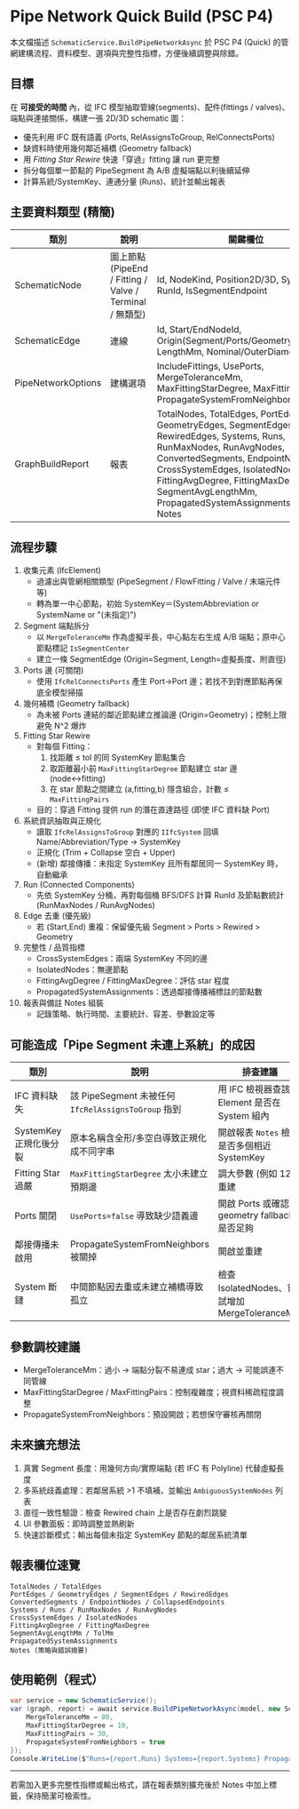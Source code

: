 # Pipe Network Quick Build (PSC P4)

本文檔描述 `SchematicService.BuildPipeNetworkAsync` 於 PSC P4 (Quick) 的管網建構流程、資料模型、選項與完整性指標，方便後續調整與除錯。

## 目標
在 **可接受的時間** 內，從 IFC 模型抽取管線(segments)、配件(fittings / valves)、端點與連接關係，構建一張 2D/3D schematic 圖：
- 優先利用 IFC 既有語義 (Ports, RelAssignsToGroup, RelConnectsPorts)
- 缺資料時使用幾何鄰近補橋 (Geometry fallback)
- 用 *Fitting Star Rewire* 快速「穿過」fitting 讓 run 更完整
- 拆分每個單一節點的 PipeSegment 為 A/B 虛擬端點以利後續延伸
- 計算系統/SystemKey、連通分量 (Runs)、統計並輸出報表

## 主要資料類型 (精簡)
| 類別 | 說明 | 關鍵欄位 |
|------|------|----------|
| SchematicNode | 圖上節點 (PipeEnd / Fitting / Valve / Terminal / 無類型) | Id, NodeKind, Position2D/3D, SystemKey, RunId, IsSegmentEndpoint |
| SchematicEdge | 連線 | Id, Start/EndNodeId, Origin(Segment/Ports/Geometry/Rewired), LengthMm, Nominal/OuterDiameter |
| PipeNetworkOptions | 建構選項 | IncludeFittings, UsePorts, MergeToleranceMm, MaxFittingStarDegree, MaxFittingPairs, PropagateSystemFromNeighbors |
| GraphBuildReport | 報表 | TotalNodes, TotalEdges, PortEdges, GeometryEdges, SegmentEdges, RewiredEdges, Systems, Runs, RunMaxNodes, RunAvgNodes, ConvertedSegments, EndpointNodes, CrossSystemEdges, IsolatedNodes, FittingAvgDegree, FittingMaxDegree, SegmentAvgLengthMm, PropagatedSystemAssignments, TolMm, Notes |

## 流程步驟
1. 收集元素 (IfcElement)
   - 過濾出與管網相關類型 (PipeSegment / FlowFitting / Valve / 末端元件等)
   - 轉為單一中心節點，初始 SystemKey＝(SystemAbbreviation or SystemName or "(未指定)")
2. Segment 端點拆分
   - 以 `MergeToleranceMm` 作為虛擬半長，中心點左右生成 A/B 端點；原中心節點標記 `IsSegmentCenter`
   - 建立一條 SegmentEdge (Origin=Segment, Length=虛擬長度、附直徑)
3. Ports 邊 (可關閉)
   - 使用 `IfcRelConnectsPorts` 產生 Port→Port 邊；若找不到對應節點再保底全模型掃描
4. 幾何補橋 (Geometry fallback)
   - 為未被 Ports 連結的鄰近節點建立推論邊 (Origin=Geometry)；控制上限避免 N^2 爆炸
5. Fitting Star Rewire
   - 對每個 Fitting：
     1. 找距離 ≤ tol 的同 SystemKey 節點集合
     2. 取距離最小前 `MaxFittingStarDegree` 節點建立 star 邊 (node↔fitting)
     3. 在 star 節點之間建立 (a,fitting,b) 隱含組合，計數 ≤ `MaxFittingPairs`
   - 目的：穿過 Fitting 提供 run 的潛在直達路徑 (即使 IFC 資料缺 Port)
6. 系統資訊抽取與正規化
   - 讀取 `IfcRelAssignsToGroup` 對應的 `IIfcSystem` 回填 Name/Abbreviation/Type → SystemKey
   - 正規化 (Trim + Collapse 空白 + Upper)
   - (新增) 鄰接傳播：未指定 SystemKey 且所有鄰居同一 SystemKey 時，自動繼承
7. Run (Connected Components)
   - 先依 SystemKey 分桶，再對每個桶 BFS/DFS 計算 RunId 及節點數統計 (RunMaxNodes / RunAvgNodes)
8. Edge 去重 (優先級)
   - 若 (Start,End) 重複：保留優先級 Segment > Ports > Rewired > Geometry
9. 完整性 / 品質指標
   - CrossSystemEdges：兩端 SystemKey 不同的邊
   - IsolatedNodes：無邊節點
   - FittingAvgDegree / FittingMaxDegree：評估 star 程度
   - PropagatedSystemAssignments：透過鄰接傳播補標註的節點數
10. 報表與備註 Notes 組裝
    - 記錄策略、執行時間、主要統計、容差、參數設定等

## 可能造成「Pipe Segment 未連上系統」的成因
| 類別 | 說明 | 排查建議 |
|------|------|----------|
| IFC 資料缺失 | 該 PipeSegment 未被任何 `IfcRelAssignsToGroup` 指到 | 用 IFC 檢視器查該 Element 是否在 System 組內 |
| SystemKey 正規化後分裂 | 原本名稱含全形/多空白導致正規化成不同字串 | 開啟報表 `Notes` 檢視是否多個相近 SystemKey |
| Fitting Star 過嚴 | `MaxFittingStarDegree` 太小未建立預期邊 | 調大參數 (例如 12) 重建 | 
| Ports 關閉 | `UsePorts=false` 導致缺少語義邊 | 開啟 Ports 或確認 geometry fallback 是否足夠 |
| 鄰接傳播未啟用 | PropagateSystemFromNeighbors 被關掉 | 開啟並重建 |
| System 斷鏈 | 中間節點因去重或未建立補橋導致孤立 | 檢查 IsolatedNodes、嘗試增加 MergeToleranceMm |

## 參數調校建議
- MergeToleranceMm：過小 → 端點分裂不易連成 star；過大 → 可能誤連不同管線
- MaxFittingStarDegree / MaxFittingPairs：控制複雜度；視資料稀疏程度調整
- PropagateSystemFromNeighbors：預設開啟；若想保守審核再關閉

## 未來擴充想法
1. 真實 Segment 長度：用幾何方向/實際端點 (若 IFC 有 Polyline) 代替虛擬長度
2. 多系統歧義處理：若鄰居系統 >1 不填補，並輸出 `AmbiguousSystemNodes` 列表
3. 直徑一致性驗證：檢查 Rewired chain 上是否存在劇烈跳變
4. UI 參數面板：即時調整並熱刷新
5. 快速診斷模式：輸出每個未指定 SystemKey 節點的鄰居系統清單

## 報表欄位速覽
```
TotalNodes / TotalEdges
PortEdges / GeometryEdges / SegmentEdges / RewiredEdges
ConvertedSegments / EndpointNodes / CollapsedEndpoints
Systems / Runs / RunMaxNodes / RunAvgNodes
CrossSystemEdges / IsolatedNodes
FittingAvgDegree / FittingMaxDegree
SegmentAvgLengthMm / TolMm
PropagatedSystemAssignments
Notes (策略與錯誤摘要)
```

## 使用範例（程式）
```csharp
var service = new SchematicService();
var (graph, report) = await service.BuildPipeNetworkAsync(model, new SchematicService.PipeNetworkOptions {
    MergeToleranceMm = 80,
    MaxFittingStarDegree = 10,
    MaxFittingPairs = 30,
    PropagateSystemFromNeighbors = true
});
Console.WriteLine($"Runs={report.Runs} Systems={report.Systems} Propagated={report.PropagatedSystemAssignments}");
```

---
若需加入更多完整性指標或輸出格式，請在報表類別擴充後於 Notes 中加上標籤，保持簡潔可檢索性。
